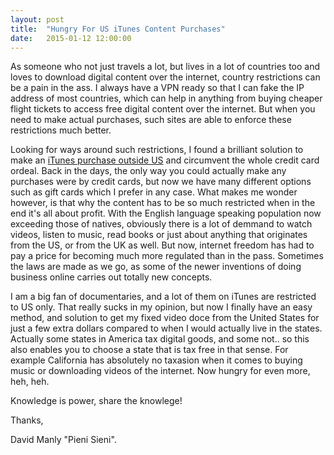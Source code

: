 ```yaml
---
layout: post
title:  "Hungry For US iTunes Content Purchases"
date:   2015-01-12 12:00:00
---
```


As someone who not just travels a lot, but lives in a lot of countries too and loves to download digital content over the internet, country restrictions can be a pain in the ass. I always have a VPN ready so that I can fake the IP address of most countries, which can help in anything from buying cheaper flight tickets to access free digital content over the internet. But when you need to make actual purchases, such sites are able to enforce these restrictions much better.

Looking for ways around such restrictions, I found a brilliant solution to make an [iTunes purchase outside US][itunes] and circumvent the whole credit card ordeal. Back in the days, the only way you could actually make any purchases were by credit cards, but now we have many different options such as gift cards which I prefer in any case. What makes me wonder however, is that why the content has to be so much restricted when in the end it's all about profit. With the English language speaking population now exceeding those of natives, obviously there is a lot of demmand to watch videos, listen to music, read books or just about anything that originates from the US, or from the UK as well. But now, internet freedom has had to pay a price for becoming much more regulated than in the pass. Sometimes the laws are made as we go, as some of the newer inventions of doing business online carries out totally new concepts.

I am a big fan of documentaries, and a lot of them on iTunes are restricted to US only. That really sucks in my opinion, but now I finally have an easy method, and solution to get my fixed video doce from the United States for just a few extra dollars compared to when I would actually live in the states. Actually some states in America tax digital goods, and some not.. so this also enables you to choose a state that is tax free in that sense. For example California has absolutely no taxasion when it comes to buying music or downloading videos of the internet. Now hungry for even more, heh, heh.

Knowledge is power, share the knowlege!

Thanks,

David Manly "Pieni Sieni".

[itunes]:      http://www.elftronix.com/easy-method-make-us-itunes-purchase-from-any-country/
